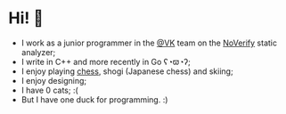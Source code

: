# Hi! :wave:
- I work as a junior programmer in the [@VK](https://github.com/VKCOM/) team on the [NoVerify](https://github.com/VKCOM/noverify) static analyzer;
- I write in C++ and more recently in Go ʕ◔ϖ◔ʔ;
- I enjoy playing [chess](https://lichess.org/@/Makhneff), shogi (Japanese chess) and skiing;
- I enjoy designing;
- I have 0 cats; :(
- But I have one duck for programming. :)
